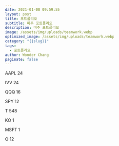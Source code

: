 ```yaml
---
date: 2021-01-08 09:59:55
layout: post
title: 포트폴리오
subtitle: 미주 포트폴리오
description: 미주 포트폴리오
image: /assets/img/uploads/teamwork.webp
optimized_image: /assets/img/uploads/teamwork.webp
category: "{{slug}}"
tags:
  - 포트폴리오
author: Wonder Chang
paginate: false
---
```

AAPL 24

IVV 24

QQQ 16

SPY 12

T 548

KO 1

MSFT 1

O 12